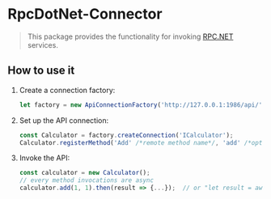 # RpcDotNet-Connector
> This package provides the functionality for invoking [RPC.NET](https://github.com/Sholtee/rpc ) services.

## How to use it
1. Create a connection factory:
   ```js
   let factory = new ApiConnectionFactory('http://127.0.0.1:1986/api/');
   ```
2. Set up the API connection:
   ```js
   const Calculator = factory.createConnection('ICalculator');
   Calculator.registerMethod('Add' /*remote method name*/, 'add' /*optional local alias*/);
   ```
3. Invoke the API:
   ```js
   const calculator = new Calculator();
   // every method invocations are async
   calculator.add(1, 1).then(result => {...});  // or "let result = await calculator.add(1, 1);"
   ```